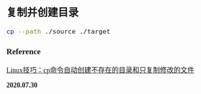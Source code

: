 <font size=4 face='楷体'>

## 复制并创建目录

```bash
cp --path ./source ./target
```

### Reference

[Linux技巧：cp命令自动创建不存在的目录和只复制修改的文件](http://www.dreamwu.com/post-1346.html)

**2020.07.30**
